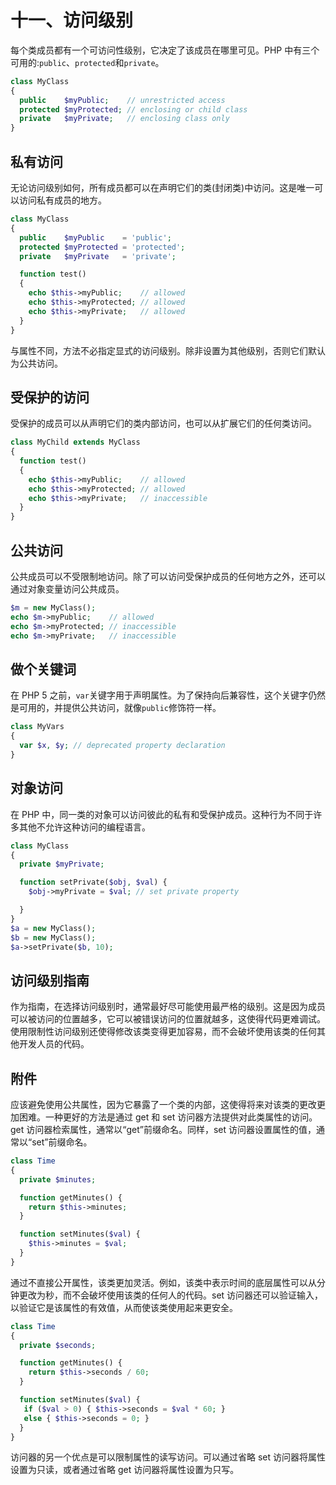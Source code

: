 # 十一、访问级别

每个类成员都有一个可访问性级别，它决定了该成员在哪里可见。PHP 中有三个可用的:`public`、`protected`和`private`。

```php
class MyClass
{
  public    $myPublic;    // unrestricted access
  protected $myProtected; // enclosing or child class
  private   $myPrivate;   // enclosing class only
}

```

## 私有访问

无论访问级别如何，所有成员都可以在声明它们的类(封闭类)中访问。这是唯一可以访问私有成员的地方。

```php
class MyClass
{
  public    $myPublic    = 'public';
  protected $myProtected = 'protected';
  private   $myPrivate   = 'private';

  function test()
  {
    echo $this->myPublic;    // allowed
    echo $this->myProtected; // allowed
    echo $this->myPrivate;   // allowed
  }
}

```

与属性不同，方法不必指定显式的访问级别。除非设置为其他级别，否则它们默认为公共访问。

## 受保护的访问

受保护的成员可以从声明它们的类内部访问，也可以从扩展它们的任何类访问。

```php
class MyChild extends MyClass
{
  function test()
  {
    echo $this->myPublic;    // allowed
    echo $this->myProtected; // allowed
    echo $this->myPrivate;   // inaccessible
  }
}

```

## 公共访问

公共成员可以不受限制地访问。除了可以访问受保护成员的任何地方之外，还可以通过对象变量访问公共成员。

```php
$m = new MyClass();
echo $m->myPublic;    // allowed
echo $m->myProtected; // inaccessible
echo $m->myPrivate;   // inaccessible

```

## 做个关键词

在 PHP 5 之前，`var`关键字用于声明属性。为了保持向后兼容性，这个关键字仍然是可用的，并提供公共访问，就像`public`修饰符一样。

```php
class MyVars
{
  var $x, $y; // deprecated property declaration
}

```

## 对象访问

在 PHP 中，同一类的对象可以访问彼此的私有和受保护成员。这种行为不同于许多其他不允许这种访问的编程语言。

```php
class MyClass
{
  private $myPrivate;

  function setPrivate($obj, $val) {
    $obj->myPrivate = $val; // set private property

  }
}
$a = new MyClass();
$b = new MyClass();
$a->setPrivate($b, 10);

```

## 访问级别指南

作为指南，在选择访问级别时，通常最好尽可能使用最严格的级别。这是因为成员可以被访问的位置越多，它可以被错误访问的位置就越多，这使得代码更难调试。使用限制性访问级别还使得修改该类变得更加容易，而不会破坏使用该类的任何其他开发人员的代码。

## 附件

应该避免使用公共属性，因为它暴露了一个类的内部，这使得将来对该类的更改更加困难。一种更好的方法是通过 get 和 set 访问器方法提供对此类属性的访问。get 访问器检索属性，通常以“get”前缀命名。同样，set 访问器设置属性的值，通常以“set”前缀命名。

```php
class Time
{
  private $minutes;

  function getMinutes() {
    return $this->minutes;
  }

  function setMinutes($val) {
    $this->minutes = $val;
  }
}

```

通过不直接公开属性，该类更加灵活。例如，该类中表示时间的底层属性可以从分钟更改为秒，而不会破坏使用该类的任何人的代码。set 访问器还可以验证输入，以验证它是该属性的有效值，从而使该类使用起来更安全。

```php
class Time
{
  private $seconds;

  function getMinutes() {
    return $this->seconds / 60;
  }

  function setMinutes($val) {
   if ($val > 0) { $this->seconds = $val * 60; }
   else { $this->seconds = 0; }
  }
}

```

访问器的另一个优点是可以限制属性的读写访问。可以通过省略 set 访问器将属性设置为只读，或者通过省略 get 访问器将属性设置为只写。
